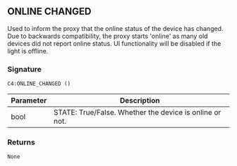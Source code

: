 ## ONLINE CHANGED

Used to inform the proxy that the online status of the device has changed.  Due to backwards compatibility, the proxy starts 'online' as many old devices did not report online status.  UI functionality will be disabled if the light is offline.

### Signature

`C4:ONLINE_CHANGED ()`


| Parameter | Description |
| --- | --- |
| bool | STATE: True/False. Whether the device is online or not. |


### Returns

`None`